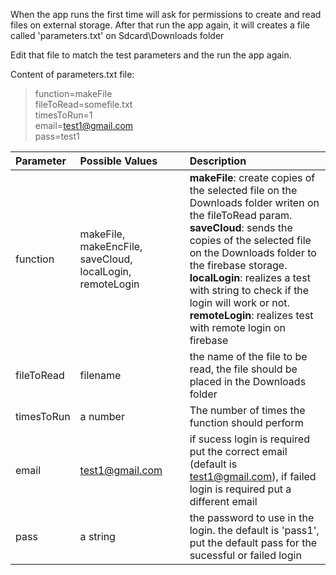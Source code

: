 When the app runs the first time will ask for permissions to create and read files on external storage.
After that run the app again, it will creates a file called 'parameters.txt' on Sdcard\Downloads folder

Edit that file to match the test parameters and the run the app again.

Content of parameters.txt file:
> function=makeFile<br />
fileToRead=somefile.txt<br />
timesToRun=1<br />
email=test1@gmail.com<br />
pass=test1<br />

| Parameter | Possible Values | Description |
| :------------ |:---------------| :-----|
| function |makeFile, makeEncFile, saveCloud, localLogin, remoteLogin| **makeFile**: create copies of the selected file on the Downloads folder writen on the fileToRead param. <br /> **saveCloud**: sends the copies of the selected file on the Downloads folder to the firebase storage. <br />**localLogin**: realizes a test with string to check if the login will work or not. <br />**remoteLogin**: realizes test with remote login on firebase|
|fileToRead|filename|the name of the file to be read, the file should be placed in the Downloads folder|
|timesToRun|a number|The number of times the function should perform|
|email|test1@gmail.com|if sucess login is required put the correct email (default is test1@gmail.com), if failed login is required put a different email
|pass|a string|the password to use in the login. the default is 'pass1', put the default pass for the sucessful or failed login|
